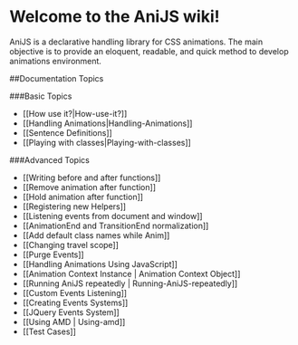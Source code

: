 Welcome to the AniJS wiki!
==========================

AniJS is a declarative handling library for CSS animations. The main objective is to provide an eloquent, readable, and quick method to develop animations environment.

##Documentation Topics


###Basic Topics

- [[How use it?|How-use-it?]]
- [[Handling Animations|Handling-Animations]]
- [[Sentence Definitions]]
- [[Playing with classes|Playing-with-classes]]



###Advanced Topics

- [[Writing before and after functions]]
- [[Remove animation after function]]
- [[Hold animation after function]]
- [[Registering new Helpers]]
- [[Listening events from document and window]]
- [[AnimationEnd and TransitionEnd normalization]]
- [[Add default class names while Anim]]
- [[Changing travel scope]]
- [[Purge Events]]
- [[Handling Animations Using JavaScript]]
- [[Animation Context Instance | Animation Context Object]]
- [[Running AniJS repeatedly | Running-AniJS-repeatedly]]
- [[Custom Events Listening]]
- [[Creating Events Systems]]
- [[JQuery Events System]]
- [[Using AMD | Using-amd]]
- [[Test Cases]]
